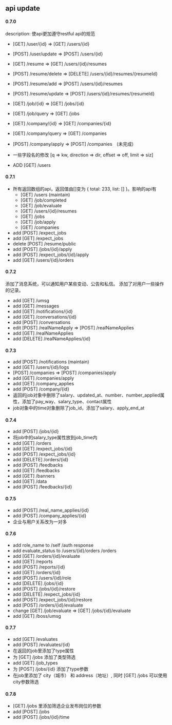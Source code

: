 ## api update
#### 0.7.0
description: 使api更加遵守restful api的规范
- [GET] /user/{id} => [GET] /users/{id}
- [POST] /user/update => [POST] /users/{id}
- [GET] /resume => [GET] /users/{id}/resumes
- [POST] /resume/delete => [DELETE] /users/{id}/resumes/{resumeId}
- [POST] /resume/add => [POST] /users/{id}/resumes
- [POST] /resume/update => [POST] /users/{id}/resumes/{resumeId}
- [GET] /job/{id} => [GET] /jobs/{id}
- [GET] /job/query => [GET] /jobs
- [GET] /company/{id} => [GET] /companies/{id}
- [GET] /company/query => [GET] /companies
- [POST] /company/apply => [POST] /companies　(未完成)
- 一些字段名的修改 [q => kw, direction => dir, offset => off, limit => siz]

- ADD [GET] /users

#### 0.7.1
- 所有返回数组的api，返回值由[]变为 { total: 233, list: [] }。影响的api有 
    - [GET] /users (maintain)
    - [GET] /job/completed
    - [GET] /job/evaluate
    - [GET] /users/{id}/resumes
    - [GET] /jobs
    - [GET] /job/apply
    - [GET] /companies
- add [POST] /expect_jobs
- add [GET] /expect_jobs
- delete [POST] /resume/public
- add [POST] /jobs/{id}/apply
- add [POST] /expect_jobs/{id}/apply
- add [GET] /users/{id}/orders

#### 0.7.2
添加了消息系统，可以通知用户某些变动、公告和私信。
添加了对用户一些操作的记录。
- add [GET] /umsg
- add [GET] /messages
- add [GET] /notifications/{id}
- add [GET] /conversations/{id}
- add [POST] /conversations
- edit [POST] /realNameApply => [POST] /realNameApplies
- add [GET] /realNameApplies
- add [DELETE] /realNameApplies/{id}

#### 0.7.3
- add [POST] /notifications (maintain)
- add [GET] /users/{id}/logs
- [POST] /companies => [POST] /companies/apply
- add [GET] /companies/apply
- add [GET] /company_applies
- add [POST] /company/{id}
- 返回的job对象中删除了salary、updated_at、number、number_applied属性，添加了pay_way、salary_type、contact属性
- job对象中的time对象删除了job_id，添加了salary、apply_end_at

#### 0.7.4
- add [POST] /jobs/{id}
- 将job中的salary_type属性放到job_time内
- add [GET] /orders
- add [GET] /expect_jobs/{id}
- add [POST] /expect_jobs/{id}
- add [DELETE] /orders/{id}
- add [POST] /feedbacks
- add [GET] /feedbacks
- add [GET] /banners
- add [GET] /data
- add [POST] /feedbacks/{id}

#### 0.7.5
- add [POST] /real_name_applies/{id}
- add [POST] /company_applies/{id}
- 企业与用户关系改为一对多

#### 0.7.6
- add role_name to /self /auth response
- add evaluate_status to /users/{id}/orders /orders
- add [GET] /orders/{id}/evaluate
- add [GET] /reports
- add [POST] /reports/{id}
- add [GET] /orders/{id}
- add [POST] /users/{id}/role
- add [DELETE] /jobs/{id}
- add [POST] /jobs/{id}/restore
- add [DELETE] /expect_jobs/{id}
- add [POST] /expect_jobs/{id}/restore
- add [POST] /orders/{id}/evaluate
- change [GET] /job/evaluate => [GET] /jobs/{id}/evaluate
- add [GET] /boss/umsg

#### 0.7.7
- add [GET] /evaluates
- add [POST] /evaluates/{id}
- 在返回的job里添加了type属性
- 为 [GET] /jobs 添加了类型筛选
- add [GET] /job_types
- 为 [POST] /jobs/{id} 添加了type参数
- 在job里添加了 city（城市） 和 address（地址）, 同时 [GET] /jobs 可以使用city参数筛选

#### 0.7.8
- [GET] /jobs 里添加筛选企业发布岗位的参数
- add [POST] /jobs
- add [POST] /jobs/{id}/time